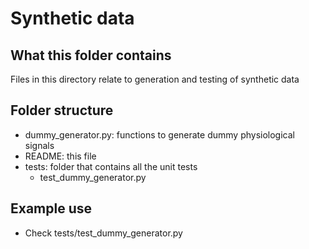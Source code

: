 # Synthetic data

## What this folder contains
Files in this directory relate to generation and testing of synthetic data

## Folder structure
- dummy_generator.py: functions to generate dummy physiological signals
- README: this file
- tests: folder that contains all the unit tests
  - test_dummy_generator.py

## Example use
- Check tests/test_dummy_generator.py
